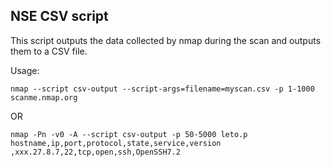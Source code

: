 NSE CSV script
--------------

This script outputs the data collected by nmap during the scan and outputs them to a CSV file.


Usage:


    nmap --script csv-output --script-args=filename=myscan.csv -p 1-1000 scanme.nmap.org

OR

    nmap -Pn -v0 -A --script csv-output -p 50-5000 leto.p
    hostname,ip,port,protocol,state,service,version
    ,xxx.27.8.7,22,tcp,open,ssh,OpenSSH7.2
